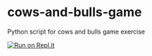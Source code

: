 # cows-and-bulls-game
Python script for cows and bulls game exercise

[![Run on Repl.it](https://repl.it/badge/github/UmbreLu/cows-and-bulls-game)](https://repl.it/github/UmbreLu/cows-and-bulls-game)
